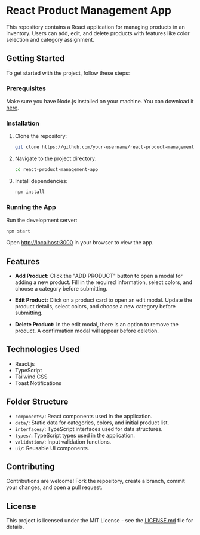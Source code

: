 # React Product Management App

This repository contains a React application for managing products in an inventory. Users can add, edit, and delete products with features like color selection and category assignment.

## Getting Started

To get started with the project, follow these steps:

### Prerequisites

Make sure you have Node.js installed on your machine. You can download it [here](https://nodejs.org/).

### Installation

1. Clone the repository:

   ```bash
   git clone https://github.com/your-username/react-product-management-app.git
   ```

2. Navigate to the project directory:

   ```bash
   cd react-product-management-app
   ```

3. Install dependencies:

   ```bash
   npm install
   ```

### Running the App

Run the development server:

```bash
npm start
```

Open [http://localhost:3000](http://localhost:3000) in your browser to view the app.

## Features

- **Add Product:** Click the "ADD PRODUCT" button to open a modal for adding a new product. Fill in the required information, select colors, and choose a category before submitting.

- **Edit Product:** Click on a product card to open an edit modal. Update the product details, select colors, and choose a new category before submitting.

- **Delete Product:** In the edit modal, there is an option to remove the product. A confirmation modal will appear before deletion.

## Technologies Used

- React.js
- TypeScript
- Tailwind CSS
- Toast Notifications

## Folder Structure

- `components/`: React components used in the application.
- `data/`: Static data for categories, colors, and initial product list.
- `interfaces/`: TypeScript interfaces used for data structures.
- `types/`: TypeScript types used in the application.
- `validation/`: Input validation functions.
- `ui/`: Reusable UI components.

## Contributing

Contributions are welcome! Fork the repository, create a branch, commit your changes, and open a pull request.

## License

This project is licensed under the MIT License - see the [LICENSE.md](LICENSE.md) file for details.
